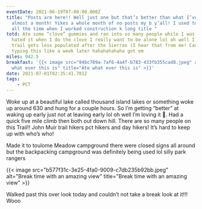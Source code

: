 ```yaml
---
eventDate: 2021-06-19T07:00:00.000Z
title: "Posts are here!! Well just one but that’s better than what I’ve done for
  almost a month! Yikes a whole month of no posts my b y’all! I used to say that
  all the time when I worked construction k long title "
totd: Ate some “clove” gummies and ran into so many people while I was hiking. I
  hated it when I do the clove I really want to be alone lol oh well I hear the
  trail gets less populated after the Sierras (I hear that from me! Cause I’m
  typing this like a week later hahahahahaha got em
miles: 942.5
breakfast: '{{< image src="94bc789a-7af6-4a4f-b783-433fb355cad8.jpeg" alt="Ate
  what ever this is" title="Ate what ever this is" >}}'
date: 2021-07-01T02:35:41.781Z
tags: 
    - PCT
---
```

Woke up at a beautiful lake called thousand island lakes or something woke up around 630 and hung for a couple hours. So I’m getting “better” at waking up early just not at leaving early lol oh well I’m loving it 🥰. Had a quick five mile climb then both out down hill. There are so many people on this Trail!! John Muir trail hikers  pct hikers and day hikers! It’s hard to keep up with who’s who! 



Made it to toulome Meadow campground there were closed signs all around but the backpacking campground was definitely being used lol silly park rangers 

{{< image src="b577f31c-3e25-4fa0-9009-c7db235b92bb.jpeg" alt="Break time with an amazing view" title="Break time with an amazing view" >}}

Walked past this over look today and couldn’t not take a break look at it!!! Wooo
